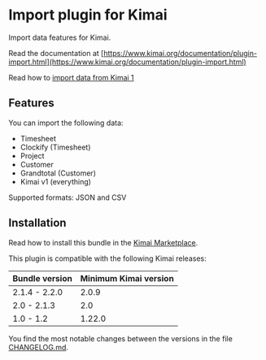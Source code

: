 # Import plugin for Kimai

Import data features for Kimai.

Read the documentation at [https://www.kimai.org/documentation/plugin-import.html](https://www.kimai.org/documentation/plugin-import.html)

Read how to [import data from Kimai 1](https://www.kimai.org/documentation/migration-v1.html)

## Features

You can import the following data:
- Timesheet
- Clockify (Timesheet)
- Project
- Customer
- Grandtotal (Customer)
- Kimai v1 (everything)

Supported formats: JSON and CSV

## Installation

Read how to install this bundle in the [Kimai Marketplace](https://www.kimai.org/store/keleo-importer-bundle.html).

This plugin is compatible with the following Kimai releases:

| Bundle version | Minimum Kimai version |
|----------------|-----------------------|
| 2.1.4 - 2.2.0  | 2.0.9                 |
| 2.0 - 2.1.3    | 2.0                   |
| 1.0 - 1.2      | 1.22.0                |

You find the most notable changes between the versions in the file [CHANGELOG.md](CHANGELOG.md).


